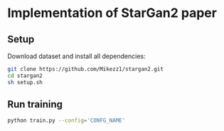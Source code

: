 # Implementation of StarGan2 paper

## Setup

Download dataset and install all dependencies:

```bash
git clone https://github.com/Mikezz1/stargan2.git
cd stargan2
sh setup.sh
```

## Run training 

```bash
python train.py --config='CONFG_NAME'
```

